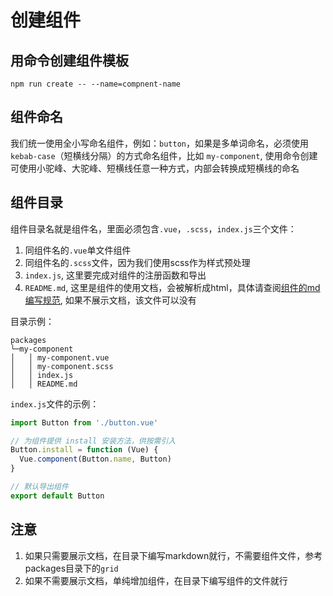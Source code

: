 # 创建组件

## 用命令创建组件模板
```
npm run create -- --name=compnent-name
```

## 组件命名
我们统一使用全小写命名组件，例如：```button```，如果是多单词命名，必须使用```kebab-case```（短横线分隔）的方式命名组件，比如 ```my-component```, 使用命令创建可使用小驼峰、大驼峰、短横线任意一种方式，内部会转换成短横线的命名

## 组件目录
组件目录名就是组件名，里面必须包含```.vue```，```.scss```，```index.js```三个文件：

1. 同组件名的```.vue```单文件组件
2. 同组件名的```.scss```文件，因为我们使用scss作为样式预处理
3. ```index.js```, 这里要完成对组件的注册函数和导出 
4. ```README.md```, 这里是组件的使用文档，会被解析成html，具体请查阅[组件的md编写规范](#/development/md), 如果不展示文档，该文件可以没有

目录示例：

```
packages
└─my-component
│   │ my-component.vue
│   │ my-component.scss
│   │ index.js
│   │ README.md
```

```index.js```文件的示例：
```js
import Button from './button.vue'

// 为组件提供 install 安装方法，供按需引入
Button.install = function (Vue) {
  Vue.component(Button.name, Button)
}

// 默认导出组件
export default Button
```

## 注意
1. 如果只需要展示文档，在目录下编写markdown就行，不需要组件文件，参考packages目录下的```grid```
2. 如果不需要展示文档，单纯增加组件，在目录下编写组件的文件就行